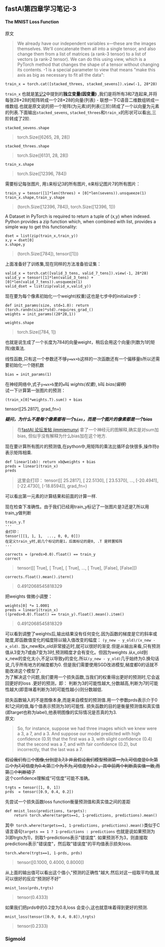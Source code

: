 ## fastAI第四章学习笔记-3

#### The MNIST Loss Function
原文
>We already have our independent variables x—these are the images themselves. We'll concatenate them all into a single tensor, and also change them from a list of matrices (a rank-3 tensor) to a list of vectors (a rank-2 tensor). We can do this using view, which is a PyTorch method that changes the shape of a tensor without changing its contents. -1 is a special parameter to view that means "make this axis as big as necessary to fit all the data":
```
train_x = torch.cat([stacked_threes, stacked_sevens]).view(-1, 28*28)
```
```train_x``` 也就是[笔记2](fastAI学习笔记-02-production.md)中提到的**独立变量(因变量)** ,我们是将所有3和7连起来,并将每张28\*28的矩阵转成一个28\*28的向量(列表) - 联想一下C语音二维数组转成一维数组.也就是原文说的把一个矩阵(为元素)的列表(三阶)转成了一个以向量为元素的列表.下面输出```stacked_sevens```, ```stacked_threes```和```train_x```的形状可以看出,三阶转成了2阶.
```
stacked_sevens.shape
```
>torch.Size([6265, 28, 28])

```
stacked_threes.shape
```
>torch.Size([6131, 28, 28])

```
train_x.shape
```
>torch.Size([12396, 784])

需要标记每张图片, 用```1```来标记3的所有图片, ```0```来标记图片7的所有图片：
```
train_y = tensor([1]*len(threes) + [0]*len(sevens)).unsqueeze(1)
train_x.shape,train_y.shape
```
>(torch.Size([12396, 784]), torch.Size([12396, 1]))

A Dataset in PyTorch is required to return a tuple of (x,y) when indexed. Python provides a zip function which, when combined with list, provides a simple way to get this functionality:
```
dset = list(zip(train_x,train_y))
x,y = dset[0]
x.shape,y
```
>(torch.Size([784]), tensor([1]))

上面准备好了训练集,现在同样的方法准备验证集：
```
valid_x = torch.cat([valid_3_tens, valid_7_tens]).view(-1, 28*28)
valid_y = tensor([1]*len(valid_3_tens) + [0]*len(valid_7_tens)).unsqueeze(1)
valid_dset = list(zip(valid_x,valid_y))
```

现在要为每个像素初始化一个weight(权重)这也是七步中的initialize步：

```
def init_params(size, std=1.0): return (torch.randn(size)*std).requires_grad_()
weights = init_params((28*28,1))

weights.shape
```
>torch.Size([784, 1])  

也就是说生成了一个长度为784的向量weight，稍后会用这个向量(列数为1的矩阵)做乘法.


线性函数,只有这一个参数还不够```y=wx+b```这样的一次函数还有一个偏移量```b```所以还需要初始化一个随机数
```
bias = init_params(1)
```
在神经网络中,式子```y=wx+b```里的```w```叫 _wights(权重)_, ```b```叫 _bias(偏移)_  
试一下计算第一张图片的预测：
```
(train_x[0]*weights.T).sum() + bias
```
tensor([25.2817], grad_fn=<AddBackward0>)

***疑问，为什么不是每个像素都有一个```bias```，而是一个图片的像素都是一个bias***  
>在[fastAI 论坛发帖](https://forums.fast.ai/t/in-04-mnist-basics-why-bias-is-not-for-every-independent-pixel/84769),[jimmiemunyi](https://forums.fast.ai/u/jimmiemunyi) 拿了一个神经元的图解释,确实是对sum加bias, 但似乎没有解释为什么bias加在这个地方.

现在要计算所有图片的预测值,在python中,用矩阵的乘法比循环会快很多,操作符```@```表示矩阵相乘.
```
def linear1(xb): return xb@weights + bias
preds = linear1(train_x)
preds
```
>这里会打印：
tensor([[ 25.2817],
        [ 22.5130],
        [ 23.5370],
        ...,
        [-20.4941],
        [-22.4730],
        [-18.8594]], grad_fn=<AddBackward0>)

可以看出第一元素的计算结果和前面的计算一样.

现在检查下准确性。由于我们已经用train_y标记了一张图片是3还是7,所以用train_y做判断
```
train_y.T
'''
会打印：
tensor([[1, 1, 1,  ..., 0, 0, 0]])
在定义train_y时,前几个标记的是1，后面标记的是0, .T 是转置矩阵
···
```
```
corrects = (preds>0.0).float() == train_y
correct
```
>tensor([[ True],
        [ True],
        [ True],
        ...,
        [ True],
        [False],
        [False]])
        
```
corrects.float().mean().itern()
```
>0.4912068545818329

把weights 做微小调整：
```
weights[0] *= 1.0001
preds = linear1(train_x)
((preds>0.0).float() == train_y).float().mean().item()
```
>0.4912068545818329

可以看到调整了weights后,输出结果没有任何变化.因为函数的梯度是它的斜率或陡度,即函数值变化的幅度除以输入值改变的幅度：
```(y_new - y_old)/(x_new - x_old)```. 当x_new和x_old非常接近时,就可以很好的渐变.但是从输出来看,只有预测值从3变为7或由7变为3时,预测精度才会有变化。但因为weights 从x_old到x_new的变化太小,不足以导致y的变化.所以```(y_new - y_old)```几乎始终为0.换句话说,几乎所有地方的梯度都为0.
但是我们需要使用SGD改进模型,梯度都0的话就不能改进这个模型了.  
为了解决这个问题,我们要用一个损失函数,当我们的权重得出更好的预测时,它会返回更好的loss .更好的预测，即：
判断为3的可能性越大,分数越高,判断为7的可能性越大(即意味着判断为3的可能性越小)则分数越低.  

损失函数输入的不是图像本身,而是来自模型的预测值.用一个参数prds表示介于0和1之间的值,每个值表示预测为3的可能性.
损失函数的目的是衡量预测值和真实值(即target也称为label),他表明图像的实际情况是否真的为3.   
原文:
> So, for instance, suppose we had three images which we knew were a 3, a 7, and a 3. And suppose our model predicted with high confidence (0.9) that the first was a 3, with slight confidence (0.4) that the second was a 7, and with fair confidence (0.2), but incorrectly, that the last was a 7.   

~~假设我们有三个图像,分别是3,7,3 并且假设我们模型预测第一为3,可信度是0.9;第二个为7,可信度为0.4;第三个为不为,可信度为0.2 。其中前两个判断真实值一致,而第三个判断错了~~  
这个confidence理解成“可信度”可能不准确。

```
trgts = tensor([1, 0, 1])
prds  = tensor([0.9, 0.4, 0.2])
```
先尝试一个损失函数loss function衡量预测值和真实值之间的差距
```
def mnist_loss(predictions, targets):
    return torch.where(targets==1, 1-predictions, predictions).mean()
```
其中``` torch.where(targets==1, 1-predictions, predictions).mean()```类似于C语言语句```targets == 1 ? 1-predictions : predictions```
也就是说如果预测为3(即trgts为1)，则取1-predictions表示"错误度". 如果预测不为3，则直接取predictions表示"错误度"，然后取"错误度"的平均值表示损失loss.
```
torch.where(trgts==1, 1-prds, prds)
```
>tensor([0.1000, 0.4000, 0.8000])

从上面的输出值可以看出这个值小,"预测的正确性"越大.然后对这一组取平均值,就可以很好的反应“预测好不好”
```
mnist_loss(prds,trgts)
```
>tensor(0.4333)

如果我们把prds中的0.2变为0.8,loss 会变小,这也就意味着得到更好的预测.
```
mnist_loss(tensor([0.9, 0.4, 0.8]),trgts)
```
>tensor(0.2333)


### Sigmoid
